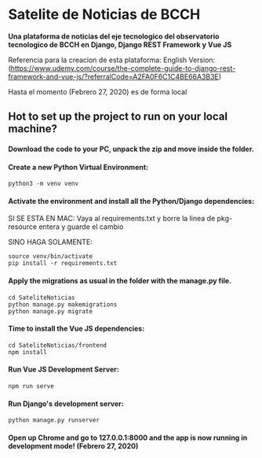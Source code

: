 # Satelite de Noticias de BCCH
**Una plataforma de noticias del eje tecnologico del observatorio tecnologico de BCCH en Django, Django REST Framework y Vue JS**

Referencia para la creacion de esta plataforma:
English Version:(https://www.udemy.com/course/the-complete-guide-to-django-rest-framework-and-vue-js/?referralCode=A2FA0F6C1C4BE66A3B3E)

Hasta el momento (Febrero 27, 2020) es de forma local 

## Hot to set up the project to run on your local machine?

#### Download the code to your PC, unpack the zip and move inside the folder.

#### Create a new Python Virtual Environment:
```
python3 -m venv venv
```

#### Activate the environment and install all the Python/Django dependencies:

SI SE ESTA EN MAC:
Vaya al requirements.txt y borre la linea de pkg-resource entera y guarde el cambio


SINO HAGA SOLAMENTE:
```
source venv/bin/activate
pip install -r requirements.txt
```

#### Apply the migrations as usual in the folder with the manage.py file.
```
cd SateliteNoticias
python manage.py makemigrations
python manage.py migrate
```

#### Time to install the Vue JS dependencies:
```
cd SateliteNoticias/frontend
npm install
```

#### Run Vue JS Development Server:
```
npm run serve
```

#### Run Django's development server:
```
python manage.py runserver
```

#### Open up Chrome and go to 127.0.0.1:8000 and the app is now running in development mode! (Febrero 27, 2020)

